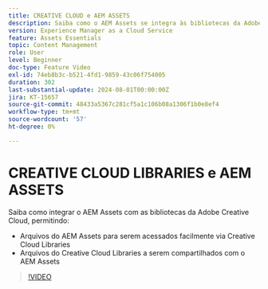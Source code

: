 ```yaml
---
title: CREATIVE CLOUD e AEM ASSETS
description: Saiba como o AEM Assets se integra às bibliotecas da Adobe Creative Cloud.
version: Experience Manager as a Cloud Service
feature: Assets Essentials
topic: Content Management
role: User
level: Beginner
doc-type: Feature Video
exl-id: 74eb8b3c-b521-4fd1-9859-43c06f754005
duration: 302
last-substantial-update: 2024-08-01T00:00:00Z
jira: KT-15657
source-git-commit: 48433a5367c281cf5a1c106b08a1306f1b0e8ef4
workflow-type: tm+mt
source-wordcount: '57'
ht-degree: 0%

---
```



# CREATIVE CLOUD LIBRARIES e AEM ASSETS

Saiba como integrar o AEM Assets com as bibliotecas da Adobe Creative Cloud, permitindo:

+ Arquivos do AEM Assets para serem acessados facilmente via Creative Cloud Libraries
+ Arquivos do Creative Cloud Libraries a serem compartilhados com o AEM Assets

>[!VIDEO](https://video.tv.adobe.com/v/3444013?quality=12&learn=on&captions=por_br)
